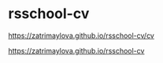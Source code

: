# rsschool-cv

https://zatrimaylova.github.io/rsschool-cv/cv


https://zatrimaylova.github.io/rsschool-cv